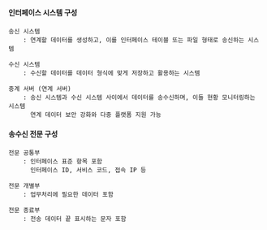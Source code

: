 #### 인터페이스 시스템 구성
    송신 시스템
        : 연계할 데이터를 생성하고, 이를 인터페이스 테이블 또는 파일 형태로 송신하는 시스템

    수신 시스템
        : 수신할 데이터를 데이터 형식에 맞게 저장하고 활용하는 시스템

    중계 서버 (연계 서버)
        : 송신 시스템과 수신 시스템 사이에서 데이터를 송수신하며, 이들 현황 모니터링하는 시스템
          연계 데이터 보안 강화와 다중 플랫폼 지원 가능


#### 송수신 전문 구성
    전문 공통부
        : 인터페이스 표준 항목 포함
          인터페이스 ID, 서비스 코드, 접속 IP 등
    
    전문 개별부
        : 업무처리에 필요한 데이터 포함

    전문 종료부
        : 전송 데이터 끝 표시하는 문자 포함